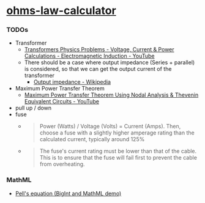 [ohms-law-calculator](https://dirkarnez.github.io/ohms-law-calculator)
======================================================================
### TODOs
- Transformer
    - [Transformers Physics Problems - Voltage, Current & Power Calculations - Electromagnetic Induction - YouTube](https://www.youtube.com/watch?v=GJm-FOMeG4E)
    - There should be a case where output impedance (Series + parallel) is considered, so that we can get the output current of the transformer
        - [Output impedance - Wikipedia](https://en.wikipedia.org/wiki/Output_impedance)
- Maximum Power Transfer Theorem
    - [Maximum Power Transfer Theorem Using Nodal Analysis & Thevenin Equivalent Circuits - YouTube](https://www.youtube.com/watch?v=8CA6ZNXgI-Y&list=PL0o_zxa4K1BV9E-N8tSExU1djL6slnjbL&index=41)
- pull up / down
- fuse
    - > Power (Watts) / Voltage (Volts) = Current (Amps). Then, choose a fuse with a slightly higher amperage rating than the calculated current, typically around 125%
    - > The fuse's current rating must be lower than that of the cable. This is to ensure that the fuse will fail first to prevent the cable from overheating.
### MathML
- [Pell's equation (BigInt and MathML demo)](https://people.igalia.com/fwang/pell-bigint-mathml/)
